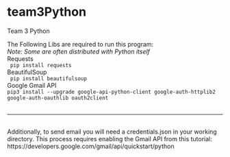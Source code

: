 # team3Python
Team 3 Python


The Following Libs are required to run this program:<br>
<i>Note: Some are often distributed with Python itself</i><br>
Requests<br>
``` pip install requests``` <br>
BeautifulSoup<br>
``` pip install beautifulsoup``` <br>
Google Gmail API<br>
```pip3 install --upgrade google-api-python-client google-auth-httplib2 google-auth-oauthlib oauth2client ```<br>
<br>
<hr>
<br>
Additionally, to send email you will need a credentials.json in your working directory.
This process requires enabling the Gmail API from this tutorial:<br>https://developers.google.com/gmail/api/quickstart/python
